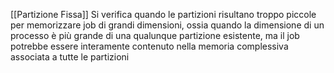 [[Partizione Fissa]]
Si verifica quando le partizioni risultano troppo piccole per memorizzare
job di grandi dimensioni, ossia quando la dimensione di un processo è più grande di una qualunque partizione esistente, ma il job potrebbe essere interamente contenuto nella memoria complessiva associata a tutte le partizioni